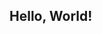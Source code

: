 
<script src="https://d3js.org/d3.v5.min.js"></script>

## Hello, World!

<svg id="viz_area" height=200 width=450></svg>

<script src="tree.js"></script>
